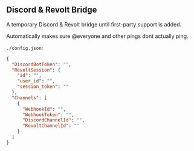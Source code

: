 ## Discord & Revolt Bridge
A temporary Discord & Revolt bridge until first-party support is added.

Automatically makes sure @everyone and other pings dont actually ping.

`./config.json`:
```json
{
  "DiscordBotToken": "",
  "RevoltSession": {
    "id": "",
    "user_id": "",
    "session_token": ""
  },
  "Channels": [
    {
      "WebhookId": "",
      "WebhookToken": "",
      "DiscordChannelId": "",
      "RevoltChannelId": ""
    }
  ]
}
```

